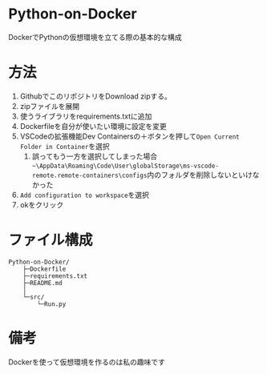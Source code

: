 # Python-on-Docker
DockerでPythonの仮想環境を立てる際の基本的な構成

# 方法
1. GithubでこのリポジトリをDownload zipする。
1. zipファイルを展開
1. 使うライブラリをrequirements.txtに追加
1. Dockerfileを自分が使いたい環境に設定を変更
1. VSCodeの拡張機能Dev Containersの＋ボタンを押して`Open Current Folder in Container`を選択
    1. 誤ってもう一方を選択してしまった場合`~\AppData\Roaming\Code\User\globalStorage\ms-vscode-remote.remote-containers\configs`内のフォルダを削除しないといけなかった
1. `Add configuration to workspace`を選択
1. okをクリック

# ファイル構成
```
Python-on-Docker/
    ├─Dockerfile
    ├─requirements.txt
    ├─README.md
    │
    └─src/
        └─Run.py
```

# 備考
Dockerを使って仮想環境を作るのは私の趣味です